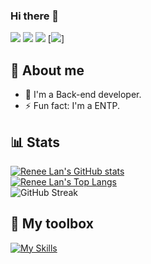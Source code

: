 ### Hi there 👋

[![](https://img.shields.io/badge/linkedin-%230077B5.svg?style=for-the-badge&logo=linkedin)](https://www.linkedin.com/in/yishengwu/)
[![](https://img.shields.io/badge/Instagram-E4405F?style=for-the-badge&logo=instagram&logoColor=white)](https://www.instagram.com/ezra.181/)
[![](https://img.shields.io/badge/Gmail-D14836?style=for-the-badge&logo=gmail&logoColor=white)](ezrawu23@outlook.com)
[![](https://img.shields.io/badge/Spotify-1ED760?style=for-the-badge&logo=spotify&logoColor=white)]

🍙 About me
---

- 🌱 I'm a Back-end developer.
- ⚡ Fun fact: I'm a ENTP.

📊 Stats
---

[![Renee Lan's GitHub stats](https://github-readme-stats.vercel.app/api?username=picassoeason&theme=dark&card_width=495)](https://github.com/anuraghazra/github-readme-stats)
<br/>
[![Renee Lan's Top Langs](https://github-readme-stats.vercel.app/api/top-langs/?username=picassoeason&theme=dark&layout=compact&card_width=495)](https://github.com/anuraghazra/github-readme-stats)
<br/>
![GitHub Streak](https://github-readme-streak-stats.herokuapp.com/?user=picassoeason&theme=dark&count_private=true&bg_color=0d1116&title_color=ce09ec&text_color=a4aacb&icon_color=007ec6)

🧰 My toolbox
---
[![My Skills](https://skillicons.dev/icons?i=html,css,javascript,react,nextjs,materialui,tailwind,bootstrap,redux,prisma,docker,figma,firebase,nestjs,mongodb,aws,ps,illustrator&perline=5&theme=dark)](https://skillicons.dev)

